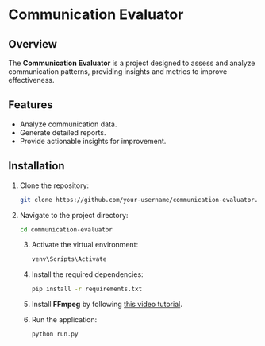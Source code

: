 # Communication Evaluator

## Overview
The **Communication Evaluator** is a project designed to assess and analyze communication patterns, providing insights and metrics to improve effectiveness.

## Features
- Analyze communication data.
- Generate detailed reports.
- Provide actionable insights for improvement.

## Installation
1. Clone the repository:
    ```bash
    git clone https://github.com/your-username/communication-evaluator.git
    ```
2. Navigate to the project directory:
    ```bash
    cd communication-evaluator
    ```
    3. Activate the virtual environment:
        ```bash
        venv\Scripts\Activate
        ```

    4. Install the required dependencies:
        ```bash
        pip install -r requirements.txt
        ```

    5. Install **FFmpeg** by following [this video tutorial](https://youtu.be/4jx2_j5Seew?si=8RAf3SxKZ1RNsAM8).

    6. Run the application:
        ```bash
        python run.py
        ```